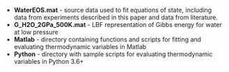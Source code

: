 * **WaterEOS.mat** - source data used to fit equations of state, including data from experiments described in this paper and data from literature.  
* **G_H2O_2GPa_500K.mat** - LBF representation of Gibbs energy for water at low pressure
* **Matlab** - directory containing functions and scripts for fitting and evaluating thermodynamic variables in Matlab
* **Python** - directory with sample scripts for evaluating thermodynamic variables in Python 3.6+ 
